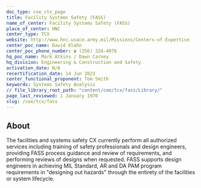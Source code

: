 ```yaml
---
doc_type: coe_ctx_page 
title: Facility Systems Safety (FASS)
name_of_center: Facility Systems Safety (FASS)
place_of_center: HNC
center_type: TCX
website: http://www.hnc.usace.army.mil/Missions/Centers-of-Expertise
center_poc_name: David Klahn
center_poc_phone_number: ☎ (256) 324-4076
hq_poc_name: Mark Atkins / Dawn Carney
hq_division: Engineering & Construction and Safety
activation_date: N/A
recertification_date: 14 Jun 2023
center_functional_proponent: Tom Smith
keywords: Systems Safety Analysis
// file_library_root_path: "content/coe/tcx/fass/Library/" 
page_last_reviewed: 1 January 1970 
slug: /coe/tcx/fass
---
```


## About 

The facilities and systems safety CX currently perform all authorized services including training of safety professionals and design engineers, providing FASS process guidance and review of requirements, and performing reviews of designs when requested.  FASS supports design engineers in achieving MIL Standard, AR and DA PAM program requirements in "designing out hazards" through the entirety of the facilities or system lifecycle. 

 
